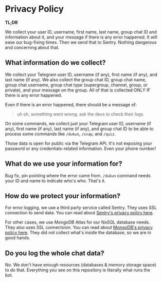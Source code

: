 # Privacy Policy

**TL;DR**

We collect your user ID, username, first name, last name, group chat ID and information about it,
and your message if there is any error happened. It will ease our bug-fixing times.
Then we send that to Sentry. Nothing dangerous and concerning about that.

## What information do we collect?

We collect your Telegram user ID, username (if any), first name (if any), and last name (if any).
We also collect the group chat ID, group chat name, group chat username, group chat type
(supergroup, channel, group, or private), and your message on the group.
All of that is collected ONLY IF there is any error happened.

Even if there is an error happened, there should be a message of:

> uh oh, something went wrong. ask the devs to check their logs.

On some commands, we collect just your Telegram user ID, username (if any), first name (if any), last name (if any),
and group chat ID to be able to process some commands like `/dukun`, `/snap`, and `/quiz`.

Those data is open for public via the Telegram API. It's not exposing your password or
any credentials-related information. Even your phone number!

## What do we use your information for?

Bug fix, pin pointing where the error came from.
`/dukun` command needs your ID and name to indicate who's who.
That's it.

## How do we protect your information?

For error logging, we use a third party service called Sentry. They uses SSL connection to send data.
You can read about [Sentry's privacy policy here](https://sentry.io/privacy/).

For other cases, we use MongoDB Atlas for our NoSQL database needs. They also uses SSL connectoion.
You can read about [MongoDB's privacy policy here](https://www.mongodb.com/legal/privacy-policy).
They did not collect what's inside the database, so we are in good hands.

## Do you log the whole chat data?

No. We don't have enough resources (databases & memory storage space) to do that.
Everything you see on this repository is literally what runs the bot.
